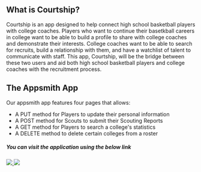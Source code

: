 ## What is Courtship?

Courtship is an app designed to help connect high school basketball players with college coaches. Players who want to continue their basetkball careers in college want to be able to build a profile to share with college coaches and demonstrate their interests. College coaches want to be able to search for recruits, build a relationship with them, and have a watchlist of talent to communicate with staff. This app, Courtship, will be the bridge between these two users and aid both high school basketball players and college coaches with the recruitment process.

## The Appsmith App

Our appsmith app features four pages that allows:
- A PUT method for Players to update their personal information
- A POST method for Scouts to submit their Scouting Reports
- A GET method for Players to search a college's statistics
- A DELETE method to delete certain colleges from a roster

##### You can visit the application using the below link

###### [![](https://assets.appsmith.com/git-sync/Buttons.svg) ](http://localhost:8080/applications/6440ab31beca0b1ee49d1a18/pages/6440ab31beca0b1ee49d1a1f) [![](https://assets.appsmith.com/git-sync/Buttons2.svg)](http://localhost:8080/applications/6440ab31beca0b1ee49d1a18/pages/6440ab31beca0b1ee49d1a1f/edit)
